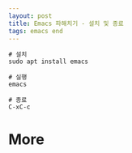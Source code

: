 ```yaml
---
layout: post
title: Emacs 파해치기 - 설치 및 종료
tags: emacs end
---
```


```
# 설치
sudo apt install emacs

# 실행
emacs

# 종료
C-xC-c
```

# More
